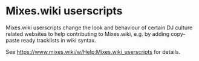 # Mixes.wiki userscripts

Mixes.wiki userscripts change the look and behaviour of certain DJ culture related websites to help contributing to Mixes.wiki, e.g. by adding copy-paste ready tracklists in wiki syntax.

See https://www.mixes.wiki/w/Help:Mixes.wiki_userscripts for details.
